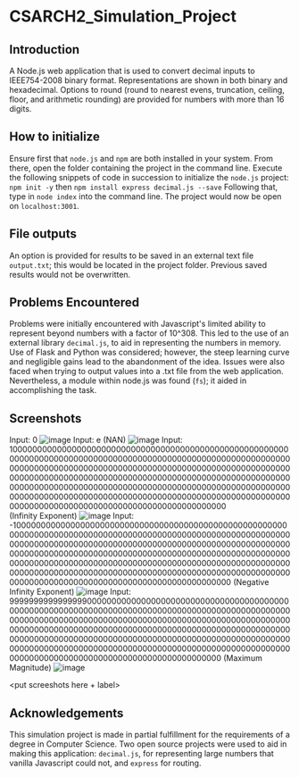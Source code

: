# CSARCH2_Simulation_Project

## Introduction
A Node.js web application that is used to convert decimal inputs to IEEE754-2008 binary format. Representations are shown in both binary and hexadecimal.
Options to round (round to nearest evens, truncation, ceiling, floor, and arithmetic rounding) are provided for numbers with more than 16 digits.

## How to initialize
Ensure first that ```node.js``` and ```npm``` are both installed in your system. From there, open the folder containing the project in the command line.
Execute the following snippets of code in succession to initialize the ```node.js``` project:
```npm init -y```
then
```npm install express decimal.js --save```
Following that, type in ```node index``` into the command line. The project would now be open on ```localhost:3001```.

## File outputs
An option is provided for results to be saved in an external text file ```output.txt```; this would be located in the project folder. Previous saved results would not be overwritten.

## Problems Encountered
Problems were initially encountered with Javascript's limited ability to represent beyond numbers with a factor of 10^308. This led to the use of an external library ```decimal.js```, to aid in representing
the numbers in memory. Use of Flask and Python was considered; however, the steep learning curve and negligible gains lead to the abandonment of the idea. Issues were also faced when trying to output values
into a .txt file from the web application. Nevertheless, a module within node.js was found (```fs```); it aided in accomplishing the task.

## Screenshots
Input: 0
![image](https://github.com/plvzfq-rit/CSARCH2_Simulation_Project/assets/67249789/c5eaa820-2203-4ecb-8b96-436215430c7e)
Input: e (NAN)
![image](https://github.com/plvzfq-rit/CSARCH2_Simulation_Project/assets/67249789/651b20d8-f093-459a-ab02-fca9decc4f12)
Input: 10000000000000000000000000000000000000000000000000000000000000000000000000000000000000000000000000000000000000000000000000000000000000000000000000000000000000000000000000000000000000000000000000000000000000000000000000000000000000000000000000000000000000000000000000000000000000000000000000000000000000000000000000000000000000000000000000000000000000000000000000000000000000000000000000 \
(Infinity Exponent)
![image](https://github.com/plvzfq-rit/CSARCH2_Simulation_Project/assets/67249789/f1db19ce-495e-4abe-802d-22609f3ba06d)
Input: -10000000000000000000000000000000000000000000000000000000000000000000000000000000000000000000000000000000000000000000000000000000000000000000000000000000000000000000000000000000000000000000000000000000000000000000000000000000000000000000000000000000000000000000000000000000000000000000000000000000000000000000000000000000000000000000000000000000000000000000000000000000000000000000000000
(Negative Infinity Exponent)
![image](https://github.com/plvzfq-rit/CSARCH2_Simulation_Project/assets/67249789/83265c19-708a-4157-99a5-5a40d5d33e1b)
Input: 9999999999999999000000000000000000000000000000000000000000000000000000000000000000000000000000000000000000000000000000000000000000000000000000000000000000000000000000000000000000000000000000000000000000000000000000000000000000000000000000000000000000000000000000000000000000000000000000000000000000000000000000000000000000000000000000000000000000000000000000000000000000000000000000000
(Maximum Magnitude)
![image](https://github.com/plvzfq-rit/CSARCH2_Simulation_Project/assets/67249789/18ca9381-39cf-438d-aab0-1631a3d414a0)

<put screeshots here + label>

## Acknowledgements
This simulation project is made in partial fulfillment for the requirements of a degree in Computer Science.
Two open source projects were used to aid in making this application: ```decimal.js```, for representing large numbers that vanilla Javascript could not, and ```express``` for routing.
